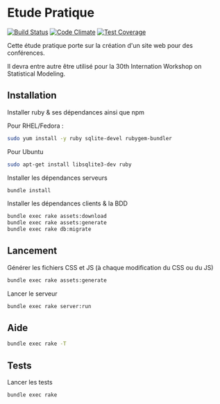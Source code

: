 Etude Pratique
==============

[![Build Status](https://travis-ci.org/superboum/etude-pratique.svg?branch=master)](https://travis-ci.org/superboum/etude-pratique)
[![Code Climate](https://codeclimate.com/github/superboum/etude-pratique/badges/gpa.svg)](https://codeclimate.com/github/superboum/etude-pratique)
[![Test Coverage](https://codeclimate.com/github/superboum/etude-pratique/badges/coverage.svg)](https://codeclimate.com/github/superboum/etude-pratique)

Cette étude pratique porte sur la création d'un site web pour des conférences.

Il devra entre autre être utilisé pour la 30th Internation Workshop on Statistical Modeling.


Installation
------------

Installer ruby & ses dépendances ainsi que npm

Pour RHEL/Fedora :

```bash
sudo yum install -y ruby sqlite-devel rubygem-bundler
```
Pour Ubuntu

```bash
sudo apt-get install libsqlite3-dev ruby 
```

Installer les dépendances serveurs

```bash
bundle install
```

Installer les dépendances clients & la BDD

```bash
bundle exec rake assets:download
bundle exec rake assets:generate
bundle exec rake db:migrate
```

Lancement
---------

Générer les fichiers CSS et JS (à chaque modification du CSS ou du JS)

```bash
bundle exec rake assets:generate
```

Lancer le serveur

```bash
bundle exec rake server:run
```

Aide
----

```bash
bundle exec rake -T
```

Tests
-----

Lancer les tests

```bash
bundle exec rake
```
